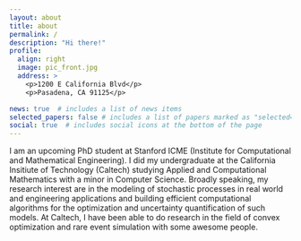 ```yaml
---
layout: about
title: about
permalink: /
description: "Hi there!"
profile:
  align: right
  image: pic_front.jpg
  address: >
    <p>1200 E California Blvd</p>
    <p>Pasadena, CA 91125</p>

news: true  # includes a list of news items
selected_papers: false # includes a list of papers marked as "selected={true}"
social: true  # includes social icons at the bottom of the page
---
```


I am an upcoming PhD student at Stanford ICME (Institute for Computational and Mathematical Engineering). I did my undergraduate at the California Insitiute of Technology (Caltech) studying Applied and Computational Mathematics 
with a minor in Computer Science. Broadly speaking, my research interest are in the modeling of stochastic processes in real world and engineering applications and building efficient computational algorithms for the optimization and 
uncertainty quantification of such models. At Caltech, I have been able to do research in the field of convex optimization and rare event simulation with some awesome people. 